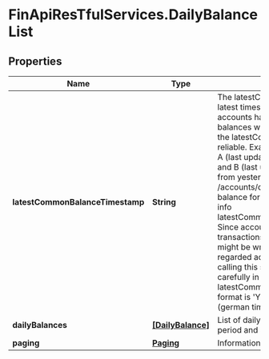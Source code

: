 # FinApiResTfulServices.DailyBalanceList

## Properties
Name | Type | Description | Notes
------------ | ------------- | ------------- | -------------
**latestCommonBalanceTimestamp** | **String** | The latestCommonBalanceTimestamp is the latest timestamp at which all regarded  accounts have been up to date. Only balances with their date being smaller than the latestCommonBalanceTimestamp are reliable. Example: A user has two accounts: A (last update today, so balance from today) and B (last update yesterday, so balance from yesterday). The service /accounts/dailyBalances will return a balance for yesterday and for today, with the info latestCommonBalanceTimestamp=yesterday. Since account B might have received transactions this morning, today's balance might be wrong. So either make sure that all regarded accounts are up to date before calling this service, or use the results carefully in combination with the latestCommonBalanceTimestamp. The format is 'YYYY-MM-DD HH:MM:SS.SSS' (german time). | [optional] 
**dailyBalances** | [**[DailyBalance]**](DailyBalance.md) | List of daily balances for the requested period and account(s) | 
**paging** | [**Paging**](Paging.md) | Information for pagination | 


